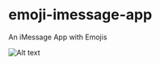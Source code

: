 # emoji-imessage-app
An iMessage App with Emojis


![Alt text](screenshots/i-message-app.png?raw=true "Screenshot")
